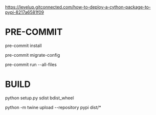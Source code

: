 https://levelup.gitconnected.com/how-to-deploy-a-cython-package-to-pypi-8217a6581f09

# PRE-COMMIT

pre-commit install

pre-commit migrate-config

pre-commit run --all-files


# BUILD

python setup.py sdist bdist_wheel

python -m twine upload --repository pypi dist/*